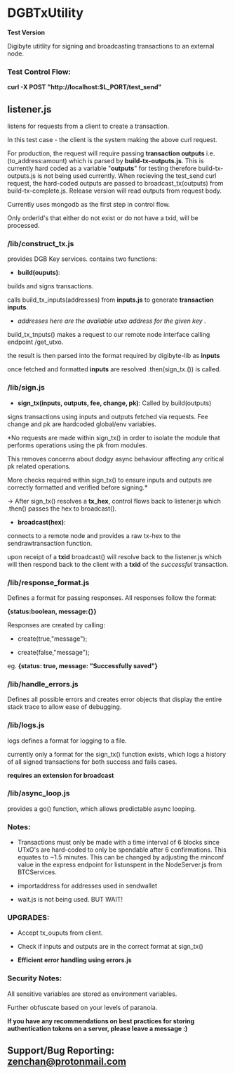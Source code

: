 # DGBTxUtility

**Test Version**

Digibyte utitlity for signing and broadcasting transactions to an external node. 

### Test Control Flow:

**curl -X POST "http://localhost:$L_PORT/test_send"**

## **listener.js** 

listens for requests from a  client to create a transaction. 

In this test case - the client is the system making the above curl request. 

For production, the request will require passing **transaction outputs** i.e. (to_address:amount) which is parsed by **build-tx-outputs.js**. This is currently hard coded as a variable "__outputs__" for testing therefore build-tx-outputs.js is not being used currently.
When recieving the test_send curl request, the hard-coded outputs are passed to broadcast_tx(outputs) from build-tx-complete.js.
Release version will read outputs from request body.

Currently uses mongodb as the first step in control flow. 

Only orderId's that either do not exist or do not have a txid, will be processed. 

### **/lib/construct_tx.js** 

provides DGB Key services. contains two functions:
    
- **__build(ouputs)__**: 
       
builds and signs transactions.
   
calls build_tx_inputs(addresses) from **inputs.js** to generate **transaction inputs**. 
        
-   *addresses here are the available utxo address for the given key* .
   
build_tx_tnputs() makes a request to our remote node interface calling endpoint /get_utxo. 
                    
the result is then parsed into the format required by digibyte-lib as **inputs**
        
once fetched and formatted __inputs__ are resolved .then(sign_tx.()) is called.

        
### **/lib/sign.js**


- __**sign_tx(inputs, outputs, fee, change, pk)**__: Called by build(outputs)

signs transactions using inputs and outputs fetched via requests. Fee change and pk are hardcoded global/env variables. 
    
*No requests are made within sign_tx() in order to isolate the module that performs operations using the pk from modules.

This removes concerns about dodgy async behaviour affecting any critical pk related operations. 

More checks required within sign_tx() to ensure inputs and outputs are correctly formatted and verified before signing.* 
        
-> After sign_tx() resolves a __tx_hex__, control flows back to listener.js which .then() passes the hex to broadcast().


- **__broadcast(hex)__**:
         
connects to a remote node and provides a raw tx-hex to the sendrawtransaction function. 


upon receipt of a __txid__ broadcast() will resolve back to the listener.js which will then respond back to the client with a __txid__ of the *successful* transaction.

### /lib/response_format.js

Defines a format for passing responses. All responses follow the format: 

**{status:boolean, message:{}}**

Responses are created by calling:

- create(true,"message");

- create(false,"message");

eg. **{status: true, message: "Successfully saved"}**

### /lib/handle_errors.js

Defines all possible errors and creates error objects that display the entire stack trace to allow ease of debugging. 

### /lib/logs.js

logs defines a format for logging to a file.

currently only a format for the sign_tx() function exists, which logs a history of all signed transactions for both success and fails cases.

**requires an extension for broadcast**

### /lib/async_loop.js

provides a go() function, which allows predictable async looping.

### Notes:

- Transactions must only be made with a time interval of 6 blocks since UTxO's are hard-coded to only be spendable after 6 confirmations. This equates to ~1.5 minutes. This can be changed by adjusting the minconf value in the express endpoint for listunspent in the NodeServer.js from BTCServices.

- importaddress for addresses used in sendwallet

- wait.js is not being used. BUT WAIT! 

### UPGRADES:

- Accept tx_ouputs from client.

- Check if inputs and outputs are in the correct format at sign_tx()

- **Efficient error handling using errors.js**

### Security Notes:

All sensitive variables are stored as environment variables. 

Further obfuscate based on your levels of paranoia.

**If you have any recommendations on best practices for storing authentication tokens on a server, please leave a message :)**

## Support/Bug Reporting: zenchan@protonmail.com
